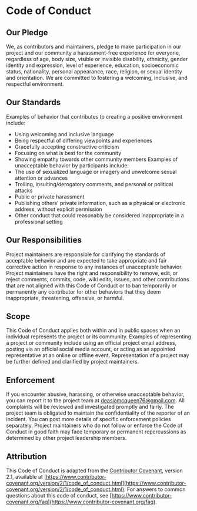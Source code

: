 # Code of Conduct
## Our Pledge
We, as contributors and maintainers, pledge to make participation in our project and our community a harassment-free experience for everyone, regardless of age, body size, visible or invisible disability, ethnicity, gender identity and expression, level of experience, education, socioeconomic status, nationality, personal appearance, race, religion, or sexual identity and orientation.
We are committed to fostering a welcoming, inclusive, and respectful environment.
## Our Standards
Examples of behavior that contributes to creating a positive environment include:
- Using welcoming and inclusive language
- Being respectful of differing viewpoints and experiences
- Gracefully accepting constructive criticism
- Focusing on what is best for the community
- Showing empathy towards other community members
Examples of unacceptable behavior by participants include:
- The use of sexualized language or imagery and unwelcome sexual attention or advances
- Trolling, insulting/derogatory comments, and personal or political attacks
- Public or private harassment
- Publishing others' private information, such as a physical or electronic address, without explicit permission
- Other conduct that could reasonably be considered inappropriate in a professional setting
## Our Responsibilities
Project maintainers are responsible for clarifying the standards of acceptable behavior and are expected to take appropriate and fair corrective action in response to any instances of unacceptable behavior.
Project maintainers have the right and responsibility to remove, edit, or reject comments, commits, code, wiki edits, issues, and other contributions that are not aligned with this Code of Conduct or to ban temporarily or permanently any contributor for other behaviors that they deem inappropriate, threatening, offensive, or harmful.
## Scope
This Code of Conduct applies both within and in public spaces when an individual represents the project or its community. Examples of representing a project or community include using an official project email address, posting via an official social media account, or acting as an appointed representative at an online or offline event. Representation of a project may be further defined and clarified by project maintainers.
## Enforcement
If you encounter abusive, harassing, or otherwise unacceptable behavior, you can report it to the project team at [deasiamcqueen76@gmail.com](mailto:deasiamcqueen76@gmail.com). All complaints will be reviewed and investigated promptly and fairly.
The project team is obligated to maintain the confidentiality of the reporter of an incident. You can post more details of specific enforcement policies separately.
Project maintainers who do not follow or enforce the Code of Conduct in good faith may face temporary or permanent repercussions as determined by other project leadership members.
## Attribution
This Code of Conduct is adapted from the [Contributor Covenant](https://www.contributor-covenant.org), version 2.1, available at [https://www.contributor-covenant.org/version/2/1/code_of_conduct.html](https://www.contributor-covenant.org/version/2/1/code_of_conduct.html).
For answers to common questions about this code of conduct, see [https://www.contributor-covenant.org/faq](https://www.contributor-covenant.org/faq).
